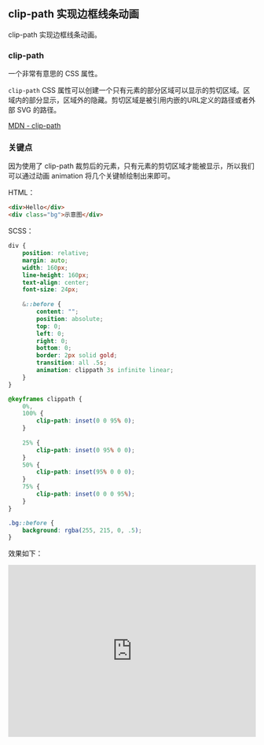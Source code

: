 ## clip-path 实现边框线条动画

clip-path 实现边框线条动画。

### clip-path

一个非常有意思的 CSS 属性。

`clip-path` CSS 属性可以创建一个只有元素的部分区域可以显示的剪切区域。区域内的部分显示，区域外的隐藏。剪切区域是被引用内嵌的URL定义的路径或者外部 SVG 的路径。

[MDN - clip-path](https://developer.mozilla.org/zh-CN/docs/Web/CSS/clip-path)

### 关键点

因为使用了 clip-path 裁剪后的元素，只有元素的剪切区域才能被显示，所以我们可以通过动画 animation 将几个关键帧绘制出来即可。

HTML：

```HTML
<div>Hello</div>
<div class="bg">示意图</div>
```

SCSS：
```scss
div {
    position: relative;
    margin: auto;
    width: 160px;
    line-height: 160px;
    text-align: center;
    font-size: 24px;
    
    &::before {
        content: "";
        position: absolute;
        top: 0;
        left: 0;
        right: 0;
        bottom: 0;
        border: 2px solid gold;
        transition: all .5s;
        animation: clippath 3s infinite linear;
    }
}

@keyframes clippath {
    0%,
    100% {
        clip-path: inset(0 0 95% 0);
    }
    
    25% {
        clip-path: inset(0 95% 0 0);
    }
    50% {
        clip-path: inset(95% 0 0 0);
    }
    75% {
        clip-path: inset(0 0 0 95%);
    }
}

.bg::before {
    background: rgba(255, 215, 0, .5);
}
```

效果如下：

<iframe height="350" style="width: 100%;" scrolling="no" title="使用 clip-path 实现边框的线条移动动画" src="https://codepen.io/Chokcoco/embed/bGNJGWX?height=350&theme-id=default&default-tab=result" frameborder="no" allowtransparency="true" allowfullscreen="true">
  See the Pen <a href='https://codepen.io/Chokcoco/pen/bGNJGWX'>使用 clip-path 实现边框的线条移动动画</a> by Chokcoco
  (<a href='https://codepen.io/Chokcoco'>@Chokcoco</a>) on <a href='https://codepen.io'>CodePen</a>.
</iframe>